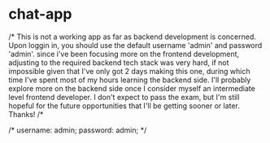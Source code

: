 # chat-app

/*
  This is not a working app as far as backend development is concerned. Upon loggin in, you should use the default username 'admin' and password 'admin'.
  since i've been focusing more on the frontend development, adjusting to the required backend tech stack was very hard, if not impossible given that I've only got 2 days making this one, during which time I've spent most of my hours learning the backend side. I'll probably explore more on the backend side once I consider myself an intermediate level frontend developer. I don't expect to pass the exam, but I'm still hopeful for the future opportunities that I'll be getting sooner or later. Thanks!
/*

/*
  username: admin;
  password: admin;
*/
